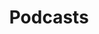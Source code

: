 ---
title: Podcasts
footer:
  img: logo.png
  alt: Snorlax laying on his back, typing on a laptop on his belly.
draft: false
---